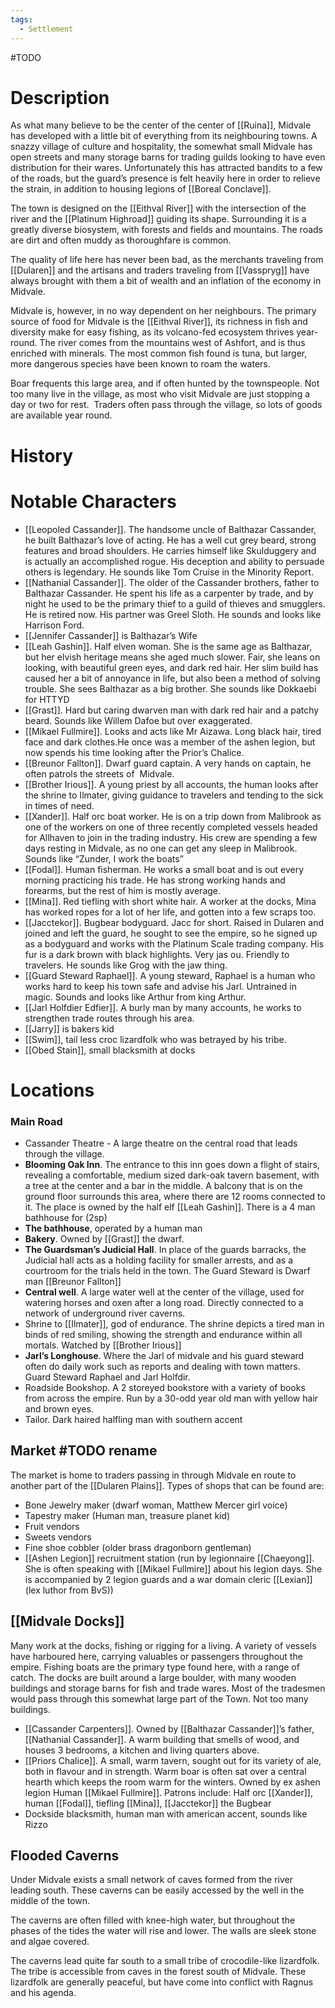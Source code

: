 ```yaml
---
tags:
  - Settlement
---
```

#TODO 
# Description
As what many believe to be the center of the center of [[Ruina]], Midvale has developed with a little bit of everything from its neighbouring towns. A snazzy village of culture and hospitality, the somewhat small Midvale has open streets and many storage barns for trading guilds looking to have even distribution for their wares. Unfortunately this has attracted bandits to a few of the roads, but the guard’s presence is felt heavily here in order to relieve the strain, in addition to housing legions of [[Boreal Conclave]].

The town is designed on the [[Eithval River]] with the intersection of the river and the [[Platinum Highroad]] guiding its shape. Surrounding it is a greatly diverse biosystem, with forests and fields and mountains. The roads are dirt and often muddy as thoroughfare is common.

The quality of life here has never been bad, as the merchants traveling from [[Dularen]] and the artisans and traders traveling from [[Vasspryg]] have always brought with them a bit of wealth and an inflation of the economy in Midvale. 

Midvale is, however, in no way dependent on her neighbours. The primary source of food for Midvale is the [[Eithval River]], its richness in fish and diversity make for easy fishing, as its volcano-fed ecosystem thrives year-round. The river comes from the mountains west of Ashfort, and is thus enriched with minerals. The most common fish found is tuna, but larger, more dangerous species have been known to roam the waters. 

Boar frequents this large area, and if often hunted by the townspeople. Not too many live in the village, as most who visit Midvale are just stopping a day or two for rest.  Traders often pass through the village, so lots of goods are available year round.

# History

# Notable Characters
- [[Leopoled Cassander]]. The handsome uncle of Balthazar Cassander, he built Balthazar’s love of acting. He has a well cut grey beard, strong features and broad shoulders. He carries himself like Skulduggery and is actually an accomplished rogue. His deception and ability to persuade others is legendary. He sounds like Tom Cruise in the Minority Report.
- [[Nathanial Cassander]]. The older of the Cassander brothers, father to Balthazar Cassander. He spent his life as a carpenter by trade, and by night he used to be the primary thief to a guild of thieves and smugglers. He is retired now. His partner was Greel Sloth. He sounds and looks like Harrison Ford.
- [[Jennifer Cassander]] is Balthazar’s Wife
- [[Leah Gashin]]. Half elven woman. She is the same age as Balthazar, but her elvish heritage means she aged much slower. Fair, she leans on looking, with beautiful green eyes, and dark red hair. Her slim build has caused her a bit of annoyance in life, but also been a method of solving trouble. She sees Balthazar as a big brother. She sounds like Dokkaebi for HTTYD
- [[Grast]]. Hard but caring dwarven man with dark red hair and a patchy beard. Sounds like Willem Dafoe but over exaggerated.
- [[Mikael Fullmire]]. Looks and acts like Mr Aizawa. Long black hair, tired face and dark clothes.He once was a member of the ashen legion, but now spends his time looking after the Prior’s Chalice.
- [[Breunor Fallton]]. Dwarf guard captain. A very hands on captain, he often patrols the streets of  Midvale.
- [[Brother Irious]]. A young priest by all accounts, the human looks after the shrine to Ilmater, giving guidance to travelers and tending to the sick in times of need.
- [[Xander]]. Half orc boat worker. He is on a trip down from Malibrook as one of the workers on one of three recently completed vessels headed for Allhaven to join in the trading industry. His crew are spending a few days resting in Midvale, as no one can get any sleep in Malibrook. Sounds like “Zunder, I work the boats”
- [[Fodal]]. Human fisherman. He works a small boat and is out every morning practicing his trade. He has strong working hands and forearms, but the rest of him is mostly average.
- [[Mina]]. Red tiefling with short white hair. A worker at the docks, Mina has worked ropes for a lot of her life, and gotten into a few scraps too.
- [[Jacctekor]]. Bugbear bodyguard. Jacc for short. Raised in Dularen and joined and left the guard, he sought to see the empire, so he signed up as a bodyguard and works with the Platinum Scale trading company. His fur is a dark brown with black highlights. Very jas ou. Friendly to travelers. He sounds like Grog with the jaw thing.
- [[Guard Steward Raphael]]. A young steward, Raphael is a human who works hard to keep his town safe and advise his Jarl. Untrained in magic. Sounds and looks like Arthur from king Arthur.
- [[Jarl Holfdier Edfier]]. A burly man by many accounts, he works to strengthen trade routes through his area.
- [[Jarry]] is bakers kid
- [[Swim]], tail less croc lizardfolk who was betrayed by his tribe.
- [[Obed Stain]], small blacksmith at docks

# Locations
### Main Road
  
- Cassander Theatre - A large theatre on the central road that leads through the village.
- **Blooming Oak Inn**. The entrance to this inn goes down a flight of stairs, revealing a comfortable, medium sized dark-oak tavern basement, with a tree at the center and a bar in the middle. A balcony that is on the ground floor surrounds this area, where there are 12 rooms connected to it. The place is owned by the half elf [[Leah Gashin]]. There is a 4 man bathhouse for (2sp)
- **The bathhouse**, operated by a human man
- **Bakery**. Owned by [[Grast]] the dwarf.
- **The Guardsman’s Judicial Hall**. In place of the guards barracks, the Judicial hall acts as a holding facility for smaller arrests, and as a courtroom for the trials held in the town. The Guard Steward is Dwarf man [[Breunor Fallton]]
- **Central well**. A large water well at the center of the village, used for watering horses and oxen after a long road. Directly connected to a network of underground river caverns.
- Shrine to [[Ilmater]], god of endurance. The shrine depicts a tired man in binds of red smiling, showing the strength and endurance within all mortals. Watched by [[Brother Irious]]
- **Jarl’s Longhouse**. Where the Jarl of midvale and his guard steward often do daily work such as reports and dealing with town matters. Guard Steward Raphael and Jarl Holfdir.
- Roadside Bookshop. A 2 storeyed bookstore with a variety of books from across the empire. Run by a 30-odd year old man with yellow hair and brown eyes.
- Tailor. Dark haired halfling man with southern accent

## Market #TODO rename
The market is home to traders passing in through Midvale en route to another part of the [[Dularen Plains]]. Types of shops that can be found are:

- Bone Jewelry maker (dwarf woman, Matthew Mercer girl voice)
- Tapestry maker (Human man, treasure planet kid)
- Fruit vendors
- Sweets vendors
- Fine shoe cobbler (older brass dragonborn gentleman)
- [[Ashen Legion]] recruitment station (run by legionnaire [[Chaeyong]]. She is often speaking with [[Mikael Fullmire]] about his legion days. She is accompanied by 2 legion guards and a war domain cleric [[Lexian]] (lex luthor from BvS))

## [[Midvale Docks]]
Many work at the docks, fishing or rigging for a living. A variety of vessels have harboured here, carrying valuables or passengers throughout the empire. Fishing boats are the primary type found here, with a range of catch. The docks are built around a large boulder, with many wooden buildings and storage barns for fish and trade wares. Most of the tradesmen would pass through this somewhat large part of the Town. Not too many buildings.

- [[Cassander Carpenters]]. Owned by [[Balthazar Cassander]]’s father, [[Nathanial Cassander]]. A warm building that smells of wood, and houses 3 bedrooms, a kitchen and living quarters above.
- [[Priors Chalice]]. A small, warm tavern, sought out for its variety of ale, both in flavour and in strength. Warm boar is often sat over a central hearth which keeps the room warm for the winters. Owned by ex ashen legion Human [[Mikael Fullmire]]. Patrons include: Half orc [[Xander]], human [[Fodal]], tiefling [[Mina]], [[Jacctekor]] the Bugbear
- Dockside blacksmith, human man with american accent, sounds like Rizzo  

## Flooded Caverns

Under Midvale exists a small network of caves formed from the river leading south. These caverns can be easily accessed by the well in the middle of the town.

The caverns are often filled with knee-high water, but throughout the phases of the tides the water will rise and lower. The walls are sleek stone and algae covered.

The caverns lead quite far south to a small tribe of crocodile-like lizardfolk. The tribe is accessible from caves in the forest south of Midvale. These lizardfolk are generally peaceful, but have come into conflict with Ragnus and his agenda.
